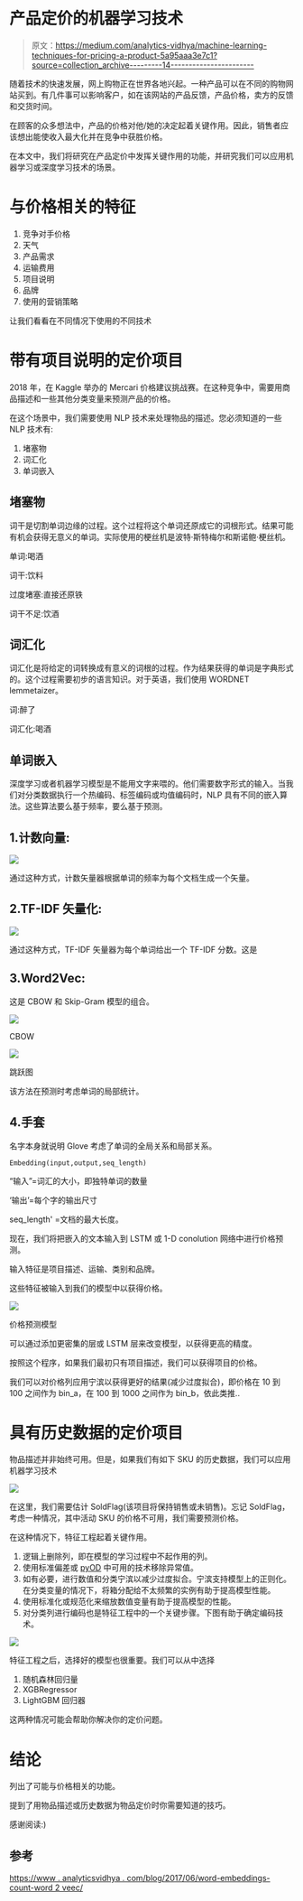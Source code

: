 # 产品定价的机器学习技术

> 原文：<https://medium.com/analytics-vidhya/machine-learning-techniques-for-pricing-a-product-5a95aaa3e7c1?source=collection_archive---------14----------------------->

随着技术的快速发展，网上购物正在世界各地兴起。一种产品可以在不同的购物网站买到。有几件事可以影响客户，如在该网站的产品反馈，产品价格，卖方的反馈和交货时间。

在顾客的众多想法中，产品的价格对他/她的决定起着关键作用。因此，销售者应该想出能使收入最大化并在竞争中获胜价格。

在本文中，我们将研究在产品定价中发挥关键作用的功能，并研究我们可以应用机器学习或深度学习技术的场景。

# 与价格相关的特征

1.  竞争对手价格
2.  天气
3.  产品需求
4.  运输费用
5.  项目说明
6.  品牌
7.  使用的营销策略

让我们看看在不同情况下使用的不同技术

# 带有项目说明的定价项目

2018 年，在 Kaggle 举办的 Mercari 价格建议挑战赛。在这种竞争中，需要用商品描述和一些其他分类变量来预测产品的价格。

在这个场景中，我们需要使用 NLP 技术来处理物品的描述。您必须知道的一些 NLP 技术有:

1.  堵塞物
2.  词汇化
3.  单词嵌入

## 堵塞物

词干是切割单词边缘的过程。这个过程将这个单词还原成它的词根形式。结果可能有机会获得无意义的单词。实际使用的梗丝机是波特·斯特梅尔和斯诺鲍·梗丝机。

单词:喝酒

词干:饮料

过度堵塞:直接还原铁

词干不足:饮酒

## 词汇化

词汇化是将给定的词转换成有意义的词根的过程。作为结果获得的单词是字典形式的。这个过程需要初步的语言知识。对于英语，我们使用 WORDNET lemmetaizer。

词:醉了

词汇化:喝酒

## 单词嵌入

深度学习或者机器学习模型是不能用文字来喂的。他们需要数字形式的输入。当我们对分类数据执行一个热编码、标签编码或均值编码时，NLP 具有不同的嵌入算法。这些算法要么基于频率，要么基于预测。

## 1.计数向量:

![](img/5dded045ac77e42c3c0a9878169f5f91.png)

通过这种方式，计数矢量器根据单词的频率为每个文档生成一个矢量。

## 2.TF-IDF 矢量化:

![](img/57240906957911e625ee50fee2071a1b.png)

通过这种方式，TF-IDF 矢量器为每个单词给出一个 TF-IDF 分数。这是

## 3.Word2Vec:

这是 CBOW 和 Skip-Gram 模型的组合。

![](img/21771bf05b2d0ba2cce8ea0525687910.png)

CBOW

![](img/8e63a404b317d55ad27b934caa1bf3af.png)

跳跃图

该方法在预测时考虑单词的局部统计。

## 4.手套

名字本身就说明 Glove 考虑了单词的全局关系和局部关系。

```
Embedding(input,output,seq_length)
```

“输入”=词汇的大小，即独特单词的数量

‘输出’=每个字的输出尺寸

seq_length' =文档的最大长度。

现在，我们将把嵌入的文本输入到 LSTM 或 1-D conolution 网络中进行价格预测。

输入特征是项目描述、运输、类别和品牌。

这些特征被输入到我们的模型中以获得价格。

![](img/a2045c473a7fb18391c3d470bc3dc0ca.png)

价格预测模型

可以通过添加更密集的层或 LSTM 层来改变模型，以获得更高的精度。

按照这个程序，如果我们最初只有项目描述，我们可以获得项目的价格。

我们可以对价格列应用宁滨以获得更好的结果(减少过度拟合)，即价格在 10 到 100 之间作为 bin_a，在 100 到 1000 之间作为 bin_b，依此类推..

# 具有历史数据的定价项目

物品描述并非始终可用。但是，如果我们有如下 SKU 的历史数据，我们可以应用机器学习技术

![](img/075e346f2ba20143b490a915492fa2b9.png)

在这里，我们需要估计 SoldFlag(该项目将保持销售或未销售)。忘记 SoldFlag，考虑一种情况，其中活动 SKU 的价格不可用，我们需要预测价格。

在这种情况下，特征工程起着关键作用。

1.  逻辑上删除列，即在模型的学习过程中不起作用的列。
2.  使用标准偏差或 [pyOD](https://pyod.readthedocs.io/en/latest/) 中可用的技术移除异常值。
3.  如有必要，进行数值和分类宁滨以减少过度拟合。宁滨支持模型上的正则化。在分类变量的情况下，将箱分配给不太频繁的实例有助于提高模型性能。
4.  使用标准化或规范化来缩放数值变量有助于提高模型的性能。
5.  对分类列进行编码也是特征工程中的一个关键步骤。下图有助于确定编码技术。

![](img/ea83815596abe682604786ae2a91e525.png)

特征工程之后，选择好的模型也很重要。我们可以从中选择

1.  随机森林回归量
2.  XGBRegressor
3.  LightGBM 回归器

这两种情况可能会帮助你解决你的定价问题。

# 结论

列出了可能与价格相关的功能。

提到了用物品描述或历史数据为物品定价时你需要知道的技巧。

感谢阅读:)

## 参考

[https://www . analyticsvidhya . com/blog/2017/06/word-embeddings-count-word 2 veec/](https://www.analyticsvidhya.com/blog/2017/06/word-embeddings-count-word2veec/)